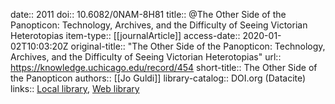 date:: 2011
doi:: 10.6082/0NAM-8H81
title:: @The Other Side of the Panopticon: Technology, Archives, and the Difficulty of Seeing Victorian Heterotopias
item-type:: [[journalArticle]]
access-date:: 2020-01-02T10:03:20Z
original-title:: "The Other Side of the Panopticon: Technology, Archives, and the Difficulty of Seeing Victorian Heterotopias"
url:: https://knowledge.uchicago.edu/record/454
short-title:: The Other Side of the Panopticon
authors:: [[Jo Guldi]]
library-catalog:: DOI.org (Datacite)
links:: [Local library](zotero://select/groups/2386895/items/QQDES3UG), [Web library](https://www.zotero.org/groups/2386895/items/QQDES3UG)

